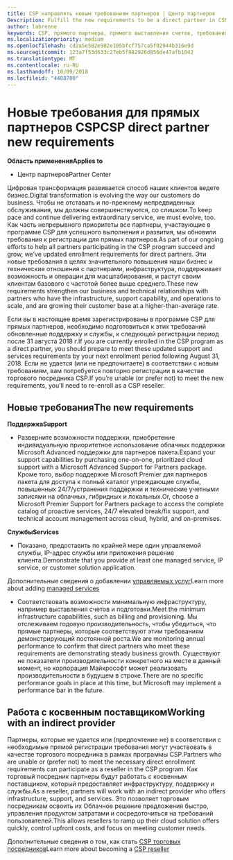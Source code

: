 ```yaml
---
title: CSP направлять новым требованиям партнеров | Центр партнеров
Description: Fulfill the new requirements to be a direct partner in CSP
author: labrenne
keywords: CSP, прямого партнера, прямого выставления счетов, требования
ms.localizationpriority: medium
ms.openlocfilehash: cd2a5e582e982e105bfcf757ca5f02944b316e9d
ms.sourcegitcommit: 123a7f53d633c27eb5f982926d856de47afb1042
ms.translationtype: MT
ms.contentlocale: ru-RU
ms.lasthandoff: 10/09/2018
ms.locfileid: "4488700"
---
```

# <a name="csp-direct-partner-new-requirements"></a><span data-ttu-id="1e19e-103">Новые требования для прямых партнеров CSP</span><span class="sxs-lookup"><span data-stu-id="1e19e-103">CSP direct partner new requirements</span></span>

**<span data-ttu-id="1e19e-104">Область применения</span><span class="sxs-lookup"><span data-stu-id="1e19e-104">Applies to</span></span>**

- <span data-ttu-id="1e19e-105">Центр партнеров</span><span class="sxs-lookup"><span data-stu-id="1e19e-105">Partner Center</span></span>

<span data-ttu-id="1e19e-106">Цифровая трансформация развивается способ наших клиентов ведете бизнес.</span><span class="sxs-lookup"><span data-stu-id="1e19e-106">Digital transformation is evolving the way our customers do business.</span></span> <span data-ttu-id="1e19e-107">Чтобы не отставать и по-прежнему непредвиденных обслуживания, мы должны совершенствуются, со слишком.</span><span class="sxs-lookup"><span data-stu-id="1e19e-107">To keep pace and continue delivering extraordinary service, we must evolve, too.</span></span> <span data-ttu-id="1e19e-108">Как часть непрерывного приоритеты все партнеры, участвующие в программе CSP для успешного выполнения и развития, мы обновили требования к регистрации для прямых партнеров.</span><span class="sxs-lookup"><span data-stu-id="1e19e-108">As part of our ongoing efforts to help all partners participating in the CSP program succeed and grow, we’ve updated enrollment requirements for direct partners.</span></span> <span data-ttu-id="1e19e-109">Эти новые требования в целях значительного повышения наши бизнес и технические отношения с партнерами, инфраструктура, поддерживает возможность и операции для масштабирования, и растут своим клиентам базового с частотой более выше среднего.</span><span class="sxs-lookup"><span data-stu-id="1e19e-109">These new requirements strengthen our business and technical relationships with partners who have the infrastructure, support capability, and operations to scale, and are growing their customer base at a higher-than-average rate.</span></span>

<span data-ttu-id="1e19e-110">Если вы в настоящее время зарегистрированы в программе CSP для прямых партнеров, необходимо подготовиться к этих требований обновленные поддержку и службы, к следующей регистрации период после 31 августа 2018 г.</span><span class="sxs-lookup"><span data-stu-id="1e19e-110">If you are currently enrolled in the CSP program as a direct partner, you should prepare to meet these updated support and services requirements by your next enrollment period following August 31, 2018.</span></span> <span data-ttu-id="1e19e-111">Если не удается (или не предпочитаете) в соответствии с новым требованиям, вам потребуется повторно регистрации в качестве торгового посредника CSP.</span><span class="sxs-lookup"><span data-stu-id="1e19e-111">If you’re unable (or prefer not) to meet the new requirements, you’ll need to re-enroll as a CSP reseller.</span></span>

## <a name="the-new-requirements"></a><span data-ttu-id="1e19e-112">Новые требования</span><span class="sxs-lookup"><span data-stu-id="1e19e-112">The new requirements</span></span>

**<span data-ttu-id="1e19e-113">Поддержка</span><span class="sxs-lookup"><span data-stu-id="1e19e-113">Support</span></span>**

- <span data-ttu-id="1e19e-114">Разверните возможности поддержки, приобретение индивидуальную приоритетное использование облачных поддержки Microsoft Advanced поддержки для партнеров пакета.</span><span class="sxs-lookup"><span data-stu-id="1e19e-114">Expand your support capabilities by purchasing one-on-one, prioritized cloud support with a Microsoft Advanced Support for Partners package.</span></span> <span data-ttu-id="1e19e-115">Кроме того, выбор поддержке Microsoft Premier для партнеров пакета для доступа к полный каталог упреждающие службы, повышенных 24/7/устранения поддержки и технические учетными записями на облачных, гибридных и локальных.</span><span class="sxs-lookup"><span data-stu-id="1e19e-115">Or, choose a Microsoft Premier Support for Partners package to access the complete catalog of proactive services, 24/7 elevated break/fix support, and technical account management across cloud, hybrid, and on-premises.</span></span> 

**<span data-ttu-id="1e19e-116">Службы</span><span class="sxs-lookup"><span data-stu-id="1e19e-116">Services</span></span>**

- <span data-ttu-id="1e19e-117">Показано, предоставить по крайней мере один управляемой службы, IP-адрес службы или приложения решение клиента.</span><span class="sxs-lookup"><span data-stu-id="1e19e-117">Demonstrate that you provide at least one managed service, IP service, or customer solution application.</span></span> 

<span data-ttu-id="1e19e-118">Дополнительные сведения о добавлении [управляемых услуг](https://partner.microsoft.com/business-opportunities/managed-services-provider)</span><span class="sxs-lookup"><span data-stu-id="1e19e-118">Learn more about adding [managed services](https://partner.microsoft.com/business-opportunities/managed-services-provider)</span></span> 

- <span data-ttu-id="1e19e-119">Соответствовать возможности минимальную инфраструктуру, например выставления счетов и подготовки.</span><span class="sxs-lookup"><span data-stu-id="1e19e-119">Meet the minimum infrastructure capabilities, such as billing and provisioning.</span></span>
<span data-ttu-id="1e19e-120">Мы отслеживаем годовую производительность, чтобы убедиться, что прямые партнеры, которые соответствуют этим требованиям демонстрирующий постоянной роста.</span><span class="sxs-lookup"><span data-stu-id="1e19e-120">We are monitoring annual performance to confirm that direct partners who meet these requirements are demonstrating steady business growth.</span></span> <span data-ttu-id="1e19e-121">Существуют не показатели производительности конкретного на месте в данный момент, но корпорация Майкрософт может реализовать производительности в будущем в строке.</span><span class="sxs-lookup"><span data-stu-id="1e19e-121">There are no specific performance goals in place at this time, but Microsoft may implement a performance bar in the future.</span></span> 

## <a name="working-with-an-indirect-provider"></a><span data-ttu-id="1e19e-122">Работа с косвенным поставщиком</span><span class="sxs-lookup"><span data-stu-id="1e19e-122">Working with an indirect provider</span></span>

<span data-ttu-id="1e19e-123">Партнеры, которые не удается или (предпочтение не) в соответствии с необходимые прямой регистрации требования могут участвовать в качестве торгового посредника в рамках программы CSP.</span><span class="sxs-lookup"><span data-stu-id="1e19e-123">Partners who are unable or (prefer not) to meet the necessary direct enrollment requirements can participate as a reseller in the CSP program.</span></span> <span data-ttu-id="1e19e-124">Как торговый посредник партнеры будут работать с косвенным поставщиком, который предоставляет инфраструктуру, поддержку и службы.</span><span class="sxs-lookup"><span data-stu-id="1e19e-124">As a reseller, partners will work with an indirect provider who offers infrastructure, support, and services.</span></span> <span data-ttu-id="1e19e-125">Это позволяет торговым посредникам освоить их Облачное решение предложения быстро, управления продуктом затратами и сосредоточиться на требований пользователей.</span><span class="sxs-lookup"><span data-stu-id="1e19e-125">This allows resellers to ramp up their cloud solution offers quickly, control upfront costs, and focus on meeting customer needs.</span></span>  

<span data-ttu-id="1e19e-126">Дополнительные сведения о том, как стать [CSP торговых посредников](https://partner.microsoft.com/cloud-solution-provider)</span><span class="sxs-lookup"><span data-stu-id="1e19e-126">Learn more about becoming a [CSP reseller](https://partner.microsoft.com/cloud-solution-provider)</span></span>



